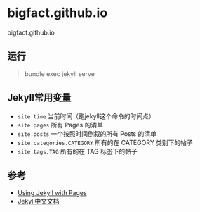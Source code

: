 # bigfact.github.io
bigfact.github.io

## 运行
> bundle exec jekyll serve

## Jekyll常用变量
* `site.time` 当前时间（跑jekyll这个命令的时间点）
* `site.pages` 所有 Pages 的清单
* `site.posts` 一个按照时间倒叙的所有 Posts 的清单
* `site.categories.CATEGORY` 所有的在 CATEGORY 类别下的帖子
* `site.tags.TAG` 所有的在 TAG 标签下的帖子

## 参考
* [Using Jekyll with Pages](https://help.github.com/articles/using-jekyll-as-a-static-site-generator-with-github-pages/)
* [Jekyll中文文档](http://jekyll.bootcss.com/docs/home/)